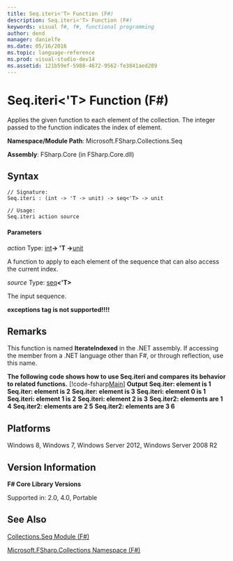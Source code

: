 ```yaml
---
title: Seq.iteri<'T> Function (F#)
description: Seq.iteri<'T> Function (F#)
keywords: visual f#, f#, functional programming
author: dend
manager: danielfe
ms.date: 05/16/2016
ms.topic: language-reference
ms.prod: visual-studio-dev14
ms.assetid: 121b59ef-5988-4672-9562-fe3841aed289 
---
```


# Seq.iteri<'T> Function (F#)

Applies the given function to each element of the collection. The integer passed to the function indicates the index of element.

**Namespace/Module Path**: Microsoft.FSharp.Collections.Seq

**Assembly**: FSharp.Core (in FSharp.Core.dll)


## Syntax

```
// Signature:
Seq.iteri : (int -> 'T -> unit) -> seq<'T> -> unit

// Usage:
Seq.iteri action source
```

#### Parameters
*action*
Type: [int](https://msdn.microsoft.com/library/025d5455-3622-4ea5-9573-3ecbd4ee1375)**-&gt; 'T -&gt;**[unit](https://msdn.microsoft.com/library/00b837c2-6c8a-483a-87d3-0479c64037a7)


A function to apply to each element of the sequence that can also access the current index.


*source*
Type: [seq](https://msdn.microsoft.com/library/2f0c87c6-8a0d-4d33-92a6-10d1d037ce75)**&lt;'T&gt;**


The input sequence.



**exceptions tag is not supported!!!!**

## Remarks
This function is named **IterateIndexed** in the .NET assembly. If accessing the member from a .NET language other than F#, or through reflection, use this name.

**The following code shows how to use Seq.iteri and compares its behavior to related functions.**
[!code-fsharp[Main](snippets/fssequences/snippet43.fs)]
**Output**
**Seq.iter: element is 1**
**Seq.iter: element is 2**
**Seq.iter: element is 3**
**Seq.iteri: element 0 is 1**
**Seq.iteri: element 1 is 2**
**Seq.iteri: element 2 is 3**
**Seq.iter2: elements are 1 4**
**Seq.iter2: elements are 2 5**
**Seq.iter2: elements are 3 6**
## Platforms
Windows 8, Windows 7, Windows Server 2012, Windows Server 2008 R2


## Version Information
**F# Core Library Versions**

Supported in: 2.0, 4.0, Portable




## See Also
[Collections.Seq Module &#40;F&#35;&#41;](Collections.Seq-Module-%5BFSharp%5D.md)

[Microsoft.FSharp.Collections Namespace &#40;F&#35;&#41;](Microsoft.FSharp.Collections-Namespace-%5BFSharp%5D.md)


